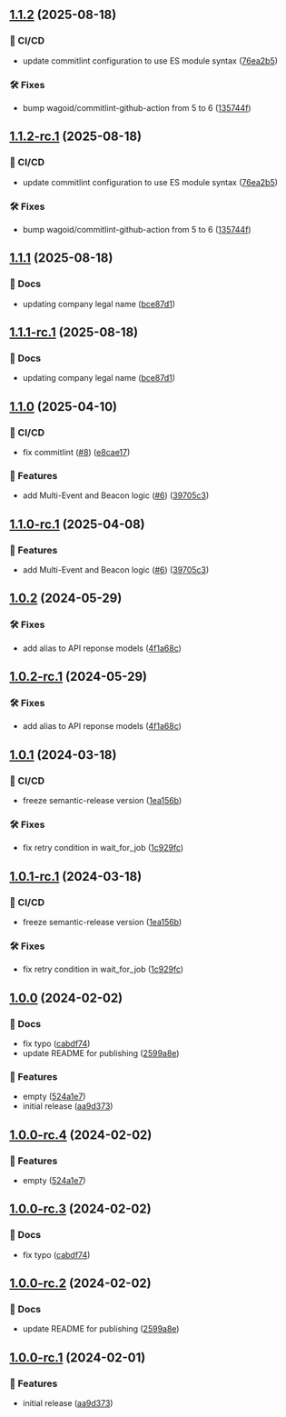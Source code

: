 ## [1.1.2](https://github.com/ethiack/job-manager/compare/1.1.1...1.1.2) (2025-08-18)


### 🦊 CI/CD

* update commitlint configuration to use ES module syntax ([76ea2b5](https://github.com/ethiack/job-manager/commit/76ea2b5d0be53e7617224b1483ed23103d1935e6))


### 🛠 Fixes

* bump wagoid/commitlint-github-action from 5 to 6 ([135744f](https://github.com/ethiack/job-manager/commit/135744face9059f7ae2732ae9c9405c9e06d6e1a))

## [1.1.2-rc.1](https://github.com/ethiack/job-manager/compare/1.1.1...1.1.2-rc.1) (2025-08-18)


### 🦊 CI/CD

* update commitlint configuration to use ES module syntax ([76ea2b5](https://github.com/ethiack/job-manager/commit/76ea2b5d0be53e7617224b1483ed23103d1935e6))


### 🛠 Fixes

* bump wagoid/commitlint-github-action from 5 to 6 ([135744f](https://github.com/ethiack/job-manager/commit/135744face9059f7ae2732ae9c9405c9e06d6e1a))

## [1.1.1](https://github.com/ethiack/job-manager/compare/1.1.0...1.1.1) (2025-08-18)


### 📔 Docs

* updating company legal name ([bce87d1](https://github.com/ethiack/job-manager/commit/bce87d1a5c765736506795e8a3cc144bfd26966b))

## [1.1.1-rc.1](https://github.com/ethiack/job-manager/compare/1.1.0...1.1.1-rc.1) (2025-08-18)


### 📔 Docs

* updating company legal name ([bce87d1](https://github.com/ethiack/job-manager/commit/bce87d1a5c765736506795e8a3cc144bfd26966b))

## [1.1.0](https://github.com/ethiack/job-manager/compare/1.0.2...1.1.0) (2025-04-10)


### 🦊 CI/CD

* fix commitlint ([#8](https://github.com/ethiack/job-manager/issues/8)) ([e8cae17](https://github.com/ethiack/job-manager/commit/e8cae17145a81029a7a084946672b7888d9b2a42))


### 🚀 Features

* add Multi-Event and Beacon logic ([#6](https://github.com/ethiack/job-manager/issues/6)) ([39705c3](https://github.com/ethiack/job-manager/commit/39705c3dc1d42523c28c67bd8d4090e34544f053))

## [1.1.0-rc.1](https://github.com/ethiack/job-manager/compare/1.0.2...1.1.0-rc.1) (2025-04-08)


### 🚀 Features

* add Multi-Event and Beacon logic ([#6](https://github.com/ethiack/job-manager/issues/6)) ([39705c3](https://github.com/ethiack/job-manager/commit/39705c3dc1d42523c28c67bd8d4090e34544f053))

## [1.0.2](https://github.com/ethiack/job-manager/compare/1.0.1...1.0.2) (2024-05-29)


### 🛠 Fixes

* add alias to API reponse models ([4f1a68c](https://github.com/ethiack/job-manager/commit/4f1a68c8e5f3f90ed3208fc2c64a9a38072ec99d))

## [1.0.2-rc.1](https://github.com/ethiack/job-manager/compare/1.0.1...1.0.2-rc.1) (2024-05-29)


### 🛠 Fixes

* add alias to API reponse models ([4f1a68c](https://github.com/ethiack/job-manager/commit/4f1a68c8e5f3f90ed3208fc2c64a9a38072ec99d))

## [1.0.1](https://github.com/ethiack/job-manager/compare/1.0.0...1.0.1) (2024-03-18)


### 🦊 CI/CD

* freeze semantic-release version ([1ea156b](https://github.com/ethiack/job-manager/commit/1ea156b0538a5954e896774120b1f54da261766c))


### 🛠 Fixes

* fix retry condition in wait_for_job ([1c929fc](https://github.com/ethiack/job-manager/commit/1c929fcd6e665917e3a79dbeb329bb0d3a80fde3))

## [1.0.1-rc.1](https://github.com/ethiack/job-manager/compare/1.0.0...1.0.1-rc.1) (2024-03-18)


### 🦊 CI/CD

* freeze semantic-release version ([1ea156b](https://github.com/ethiack/job-manager/commit/1ea156b0538a5954e896774120b1f54da261766c))


### 🛠 Fixes

* fix retry condition in wait_for_job ([1c929fc](https://github.com/ethiack/job-manager/commit/1c929fcd6e665917e3a79dbeb329bb0d3a80fde3))

## [1.0.0](https://github.com/ethiack/job-manager/compare/...1.0.0) (2024-02-02)


### 📔 Docs

* fix typo ([cabdf74](https://github.com/ethiack/job-manager/commit/cabdf74c0060acaa01028977b63af68853ffb8c5))
* update README for publishing ([2599a8e](https://github.com/ethiack/job-manager/commit/2599a8e2775a6516a421681bdb87b886ca625074))


### 🚀 Features

* empty ([524a1e7](https://github.com/ethiack/job-manager/commit/524a1e72323906815d0f91b4eea4f539e80fc416))
* initial release ([aa9d373](https://github.com/ethiack/job-manager/commit/aa9d373f27870aa5d42d1784635b942498a8b31d))

## [1.0.0-rc.4](https://github.com/ethiack/job-manager/compare/1.0.0-rc.3...1.0.0-rc.4) (2024-02-02)


### 🚀 Features

* empty ([524a1e7](https://github.com/ethiack/job-manager/commit/524a1e72323906815d0f91b4eea4f539e80fc416))

## [1.0.0-rc.3](https://github.com/ethiack/job-manager/compare/1.0.0-rc.2...1.0.0-rc.3) (2024-02-02)


### 📔 Docs

* fix typo ([cabdf74](https://github.com/ethiack/job-manager/commit/cabdf74c0060acaa01028977b63af68853ffb8c5))

## [1.0.0-rc.2](https://github.com/ethiack/job-manager/compare/1.0.0-rc.1...1.0.0-rc.2) (2024-02-02)


### 📔 Docs

* update README for publishing ([2599a8e](https://github.com/ethiack/job-manager/commit/2599a8e2775a6516a421681bdb87b886ca625074))

## [1.0.0-rc.1](https://github.com/ethiack/job-manager/compare/...1.0.0-rc.1) (2024-02-01)


### 🚀 Features

* initial release ([aa9d373](https://github.com/ethiack/job-manager/commit/aa9d373f27870aa5d42d1784635b942498a8b31d))
